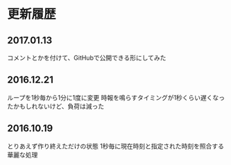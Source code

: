 # 更新履歴

## 2017.01.13

コメントとかを付けて、GitHubで公開できる形にしてみた

## 2016.12.21

ループを1秒毎から1分に1度に変更
時報を鳴らすタイミングが1秒くらい遅くなったかもしれないけど、負荷は減った

## 2016.10.19

とりあえず作り終えただけの状態
1秒毎に現在時刻と指定された時刻を照合する華麗な処理
